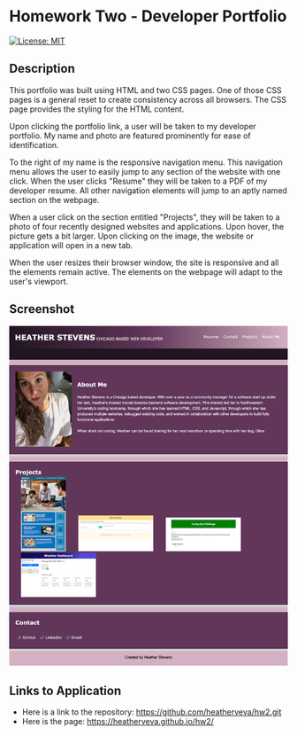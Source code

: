 # Homework Two - Developer Portfolio

[![License: MIT](https://img.shields.io/badge/License-MIT-yellow.svg)](https://opensource.org/licenses/MIT)

## Description

This portfolio was built using HTML and two CSS pages. One of those CSS pages is a general reset to create consistency across all browsers. The CSS page provides the styling for the HTML content.

Upon clicking the portfolio link, a user will be taken to my developer portfolio. My name and photo are featured prominently for ease of identification.

To the right of my name is the responsive navigation menu. This navigation menu allows the user to easily jump to any section of the website with one click. When the user clicks "Resume" they will be taken to a PDF of my developer resume. All other navigation elements will jump to an aptly named section on the webpage.

When a user click on the section entitled "Projects", they will be taken to a photo of four recently designed websites and applications. Upon hover, the picture gets a bit larger. Upon clicking on the image, the website or application will open in a new tab.

When the user resizes their browser window, the site is responsive and all the elements remain active. The elements on the webpage will adapt to the user's viewport.

## Screenshot

![This developer portfolio contains a header with the developers name, a navigation bar, and three unique sections entitled: "About Me", "Projects", and "Contact".](./images/developerportfolio.png)

## Links to Application

- Here is a link to the repository: https://github.com/heatherveva/hw2.git
- Here is the page: https://heatherveva.github.io/hw2/
